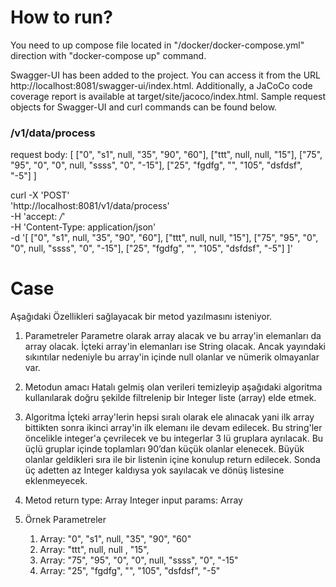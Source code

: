 # How to run?

You need to up compose file located in "/docker/docker-compose.yml" direction with "docker-compose up" command.

Swagger-UI has been added to the project. You can access it from the URL http://localhost:8081/swagger-ui/index.html.
Additionally, a JaCoCo code coverage report is available at target/site/jacoco/index.html.
Sample request objects for Swagger-UI and curl commands can be found below.

### /v1/data/process
request body:
[
["0", "s1", null, "35", "90", "60"],
["ttt", null, null, "15"],
["75", "95", "0", "0", null, "ssss", "0", "-15"],
["25", "fgdfg", "", "105", "dsfdsf", "-5"]
]


curl -X 'POST' \
'http://localhost:8081/v1/data/process' \
-H 'accept: */*' \
-H 'Content-Type: application/json' \
-d '[
["0", "s1", null, "35", "90", "60"],
["ttt", null, null, "15"],
["75", "95", "0", "0", null, "ssss", "0", "-15"],
["25", "fgdfg", "", "105", "dsfdsf", "-5"]
]'

# Case

Aşağıdaki Özellikleri sağlayacak bir metod yazılmasını isteniyor.

1. Parametreler
   Parametre olarak array alacak ve bu array'in elemanları da array olacak.
   İçteki array'in elemanları ise String olacak.
   Ancak yayındaki sıkıntılar nedeniyle bu array'in içinde null olanlar ve nümerik olmayanlar var.

2. Metodun amacı
   Hatalı gelmiş olan verileri temizleyip aşağıdaki algoritma kullanılarak doğru şekilde filtrelenip bir Integer liste (array) elde etmek.

3. Algoritma
   İçteki array'lerin hepsi sıralı olarak ele alınacak yani ilk array bittikten sonra ikinci array'in ilk elemanı ile devam edilecek.
   Bu string'ler öncelikle integer'a çevrilecek ve bu integerlar 3 lü gruplara ayrılacak.
   Bu üçlü gruplar içinde toplamları 90’dan küçük olanlar elenecek.
   Büyük olanlar geldikleri sıra ile bir listenin içine konulup return edilecek.
   Sonda üç adetten az Integer kaldıysa yok sayılacak ve dönüş listesine eklenmeyecek.

4. Metod
   return type: Array Integer
   input params: Array

5. Örnek Parametreler
   1. Array: "0", "s1", null, "35", "90", "60"
   2. Array: "ttt", null, null , "15",
   3. Array: "75", "95", "0", "0", null, "ssss", "0", "-15"
   4. Array: "25", "fgdfg", "", "105", "dsfdsf", "-5"


